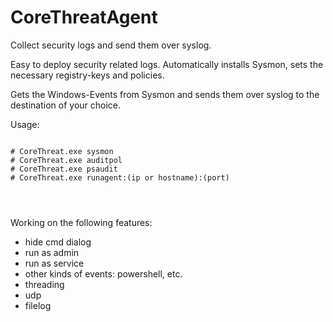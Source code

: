 # CoreThreatAgent
Collect security logs and send them over syslog.

Easy to deploy security related logs.
Automatically installs Sysmon, sets the necessary registry-keys and policies.

Gets the Windows-Events from Sysmon and sends them over syslog to the destination of your choice.


Usage:
<pre>
<code>
# CoreThreat.exe sysmon
# CoreThreat.exe auditpol
# CoreThreat.exe psaudit
# CoreThreat.exe runagent:(ip or hostname):(port)
</pre>
</code>


Working on the following features:
- hide cmd dialog
- run as admin
- run as service
- other kinds of events: powershell, etc.
- threading
- udp
- filelog
